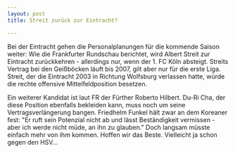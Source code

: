 ```yaml
---
layout: post
title: Streit zurück zur Eintracht?

---
```


Bei der Eintracht gehen die Personalplanungen für die kommende Saison weiter: Wie die Frankfurter Rundschau berichtet, wird Albert Streit zur Eintracht zurückkehren - allerdings nur, wenn der 1. FC Köln absteigt. Streits Vertrag bei den Geißböcken läuft bis 2007, gilt aber nur für die erste Liga. Streit, der die Eintracht 2003 in Richtung Wolfsburg verlassen hatte, würde die rechte offensive Mittelfeldposition besetzen.

Ein weiterer Kandidat ist laut FR der Fürther Roberto Hilbert. Du-Ri Cha, der diese Position ebenfalls bekleiden kann, muss noch um seine Vertragsverlängerung bangen. Friedhelm Funkel hält zwar an dem Koreaner fest: "Er ruft sein Potenzial nicht ab und lässt Beständigkeit vermissen - aber ich werde nicht müde, an ihn zu glauben." Doch langsam müsste einfach mehr von ihm kommen. Hoffen wir das Beste. Vielleicht ja schon gegen den HSV...
